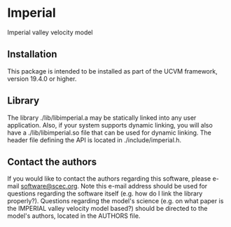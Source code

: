 # Imperial  

Imperial valley velocity model

## Installation

This package is intended to be installed as part of the UCVM framework,
version 19.4.0 or higher. 

## Library

The library ./lib/libimperial.a may be statically linked into any
user application. Also, if your system supports dynamic linking,
you will also have a ./lib/libimperial.so file that can be used
for dynamic linking. The header file defining the API is located
in ./include/imperial.h.

## Contact the authors

If you would like to contact the authors regarding this software,
please e-mail software@scec.org. Note this e-mail address should
be used for questions regarding the software itself (e.g. how
do I link the library properly?). Questions regarding the model's
science (e.g. on what paper is the IMPERIAL valley velocity model 
based?) should be directed to the model's authors, located in the 
AUTHORS file.
